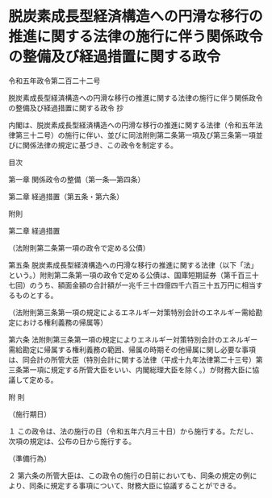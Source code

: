 # 脱炭素成長型経済構造への円滑な移行の推進に関する法律の施行に伴う関係政令の整備及び経過措置に関する政令

令和五年政令第二百二十二号

脱炭素成長型経済構造への円滑な移行の推進に関する法律の施行に伴う関係政令の整備及び経過措置に関する政令 抄

内閣は、脱炭素成長型経済構造への円滑な移行の推進に関する法律（令和五年法律第三十二号）の施行に伴い、並びに同法附則第二条第一項及び第三条第一項並びに関係法律の規定に基づき、この政令を制定する。

目次

第一章 関係政令の整備（第一条―第四条）

第二章 経過措置（第五条・第六条）

附則

第二章 経過措置

（法附則第二条第一項の政令で定める公債）

第五条 脱炭素成長型経済構造への円滑な移行の推進に関する法律（以下「法」という。）附則第二条第一項の政令で定める公債は、国庫短期証券（第千百三十七回）のうち、額面金額の合計額が一兆千三十四億四千六百三十五万円に相当するものとする。

（法附則第三条第一項の規定によるエネルギー対策特別会計のエネルギー需給勘定における権利義務の帰属等）

第六条 法附則第三条第一項の規定によりエネルギー対策特別会計のエネルギー需給勘定に帰属する権利義務の範囲、帰属の時期その他帰属に関し必要な事項は、同会計の所管大臣（特別会計に関する法律（平成十九年法律第二十三号）第三条第一項に規定する所管大臣をいい、内閣総理大臣を除く。）が財務大臣に協議して定める。

附 則

（施行期日）

１ この政令は、法の施行の日（令和五年六月三十日）から施行する。ただし、次項の規定は、公布の日から施行する。

（準備行為）

２ 第六条の所管大臣は、この政令の施行の日前においても、同条の規定の例により、同条に規定する事項について、財務大臣に協議することができる。

